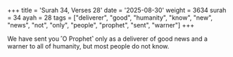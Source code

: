 +++
title = 'Surah 34, Verses 28'
date = '2025-08-30'
weight = 3634
surah = 34
ayah = 28
tags = ["deliverer", "good", "humanity", "know", "new", "news", "not", "only", "people", "prophet", "sent", "warner"]
+++

We have sent you ˹O Prophet˺ only as a deliverer of good news and a warner to all of humanity, but most people do not know.